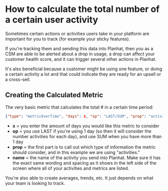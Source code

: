 # How to calculate the total number of a certain user activity

Sometimes certain actions or activities users take in your platform are important for you to track (for example your sticky features).

If you're tracking them and sending this data into Planhat, then you as a CSM are able to be alerted about a drop in usage, a drop can affect your customer health score, and it can trigger several other actions in Planhat.

It's also beneficial because a customer might be using one feature, or doing a certain activity a lot and that could indicate they are ready for an upsell or a cross-sell.

## Creating the Calculated Metric

The very basic metric that calculates the total # in a certain time period:

```json
{"type": "metricOverTime", "days": x, "op": "LAST/SUM", "prop": "activities.name"}
```

- **x** = you enter the amount of days you would like this metric to consider
- **op** = you use LAST if you're using 1 day (so then it will consider the number activities for each day), and use SUM when you have more than 1 day
- **prop** = the first part is to call out which type of information the metric should consider, and in this example we are using "activities."
- **name** = the name of the activity you send into Planhat. Make sure it has the exact same wording and spacing as it shows in the left side of the screen where all of your activities and metrics are listed.

You're also able to create averages, trends, etc. It just depends on what your team is looking to track.